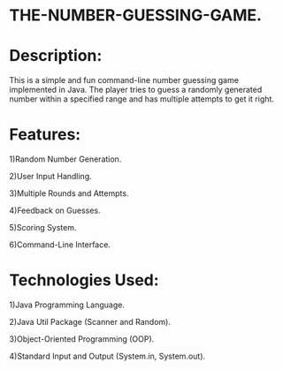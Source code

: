 # THE-NUMBER-GUESSING-GAME.
# Description:
This is a simple and fun command-line number guessing game implemented in Java. The player tries to guess a randomly generated number within a specified range and has multiple attempts to get it right.

# Features:
1)Random Number Generation.

2)User Input Handling.

3)Multiple Rounds and Attempts.

4)Feedback on Guesses.

5)Scoring System.

6)Command-Line Interface.

# Technologies Used:
1)Java Programming Language.

2)Java Util Package (Scanner and Random).

3)Object-Oriented Programming (OOP).

4)Standard Input and Output (System.in, System.out).
